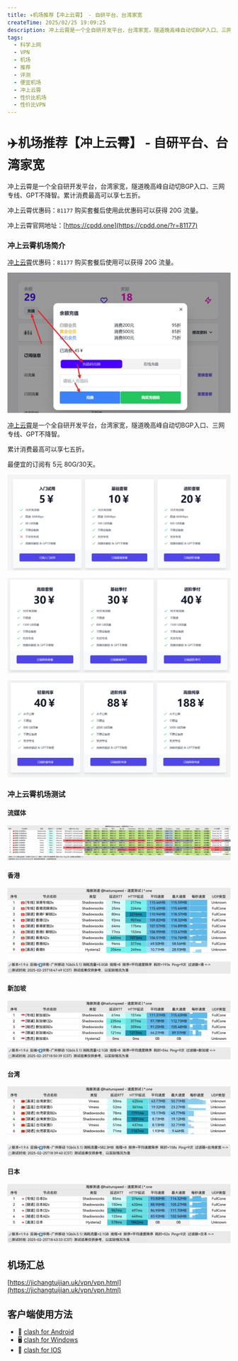 ```yaml
---
title: ✈️机场推荐【冲上云霄】 - 自研平台、台湾家宽
createTime: 2025/02/25 19:09:25
description: 冲上云霄是一个全自研开发平台，台湾家宽，隧道晚高峰自动切BGP入口、三网专线、GPT不降智。累计消费最高可以享七五折。
tags:
  - 科学上网
  - VPN
  - 机场
  - 推荐
  - 评测
  - 便宜机场
  - 冲上云霄
  - 性价比机场
  - 性价比VPN
---
```

# ✈️机场推荐【冲上云霄】 - 自研平台、台湾家宽

冲上云霄是一个全自研开发平台，台湾家宽，隧道晚高峰自动切BGP入口、三网专线、GPT不降智。累计消费最高可以享七五折。

冲上云霄优惠码：`81177` 购买套餐后使用此优惠码可以获得 20G 流量。

冲上云霄官网地址：[https://cpdd.one](https://cpdd.one/?r=81177)

<!-- more -->

### 冲上云霄机场简介

[冲上云霄](https://cpdd.one/?r=81177)优惠码：`81177` 购买套餐后使用可以获得 20G 流量。

![冲上云霄优惠码](images/机场推荐冲上云霄/image.png)

[冲上云霄](https://cpdd.one/?r=32083)是一个全自研开发平台，台湾家宽，隧道晚高峰自动切BGP入口、三网专线、GPT不降智。

累计消费最高可以享七五折。

最便宜的订阅有 5元 80G/30天。

![冲上云霄价格](images/机场推荐冲上云霄/image-1.png "冲上云霄价格")

![冲上云霄价格](images/机场推荐冲上云霄/image-2.png "冲上云霄价格")

![冲上云霄价格](images/机场推荐冲上云霄/image-3.png "冲上云霄价格")

### 冲上云霄机场测试

#### 流媒体

![冲上云霄流媒体节点测试](images/机场推荐冲上云霄/image-4.png "冲上云霄流媒体节点测试")

#### 香港

![冲上云霄香港节点测试](images/机场推荐冲上云霄/image-5.png "冲上云霄香港节点测试")

#### 新加坡

![冲上云霄新加坡节点测试](images/机场推荐冲上云霄/image-6.png "冲上云霄新加坡节点测试")

#### 台湾

![冲上云霄台湾节点测试](images/机场推荐冲上云霄/image-7.png "冲上云霄台湾节点测试")

#### 日本

![冲上云霄日本节点测试](images/机场推荐冲上云霄/image-8.png "冲上云霄日本节点测试")

## 机场汇总

[https://jichangtuijian.uk/vpn/vpn.html](https://jichangtuijian.uk/vpn/vpn.html)

## 客户端使用方法

- 📱 [clash for Android](https://jichangtuijian.uk/article/clashforAndroid.html)
- 🖥 [clash for Windows](https://jichangtuijian.uk/article/clash.html)
- 🍎 [clash for IOS](https://jichangtuijian.uk/article/Shadowrocket.html)